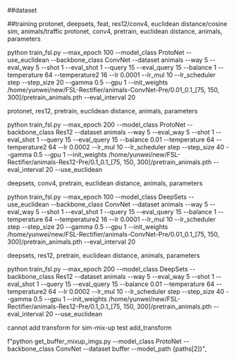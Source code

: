 ##dataset

##training
protonet, deepsets, feat, res12/conv4, euclidean distance/cosine sim, animals/traffic
protonet, conv4, pretrain, euclidean distance, animals, parameters

python train_fsl.py  --max_epoch 100 --model_class ProtoNet --use_euclidean --backbone_class ConvNet --dataset animals --way 5 --eval_way 5 --shot 1 --eval_shot 1 --query 15 --eval_query 15 --balance 1 --temperature 64 --temperature2 16 --lr 0.0001 --lr_mul 10 --lr_scheduler step --step_size 20 --gamma 0.5 --gpu 1 --init_weights /home/yunwei/new/FSL-Rectifier/animals-ConvNet-Pre/0.01_0.1_[75, 150, 300]/pretrain_animals.pth --eval_interval 20


protonet, res12, pretrain, euclidean distance, animals, parameters

python train_fsl.py  --max_epoch 200 --model_class ProtoNet  --backbone_class Res12 --dataset animals --way 5 --eval_way 5 --shot 1 --eval_shot 1 --query 15 --eval_query 15 --balance 0.01 --temperature 64 --temperature2 64 --lr 0.0002 --lr_mul 10 --lr_scheduler step --step_size 40 --gamma 0.5 --gpu 1 --init_weights /home/yunwei/new/FSL-Rectifier/animals-Res12-Pre/0.1_0.1_[75, 150, 300]/pretrain_animals.pth --eval_interval 20 --use_euclidean

deepsets, conv4, pretrain, euclidean distance, animals, parameters

python train_fsl.py  --max_epoch 100 --model_class DeepSets --use_euclidean --backbone_class ConvNet --dataset animals --way 5 --eval_way 5 --shot 1 --eval_shot 1 --query 15 --eval_query 15 --balance 1 --temperature 64 --temperature2 16 --lr 0.0001 --lr_mul 10 --lr_scheduler step --step_size 20 --gamma 0.5 --gpu 1 --init_weights /home/yunwei/new/FSL-Rectifier/animals-ConvNet-Pre/0.01_0.1_[75, 150, 300]/pretrain_animals.pth --eval_interval 20

deepsets, res12, pretrain, euclidean distance, animals, parameters

python train_fsl.py  --max_epoch 200 --model_class DeepSets  --backbone_class Res12 --dataset animals --way 5 --eval_way 5 --shot 1 --eval_shot 1 --query 15 --eval_query 15 --balance 0.01 --temperature 64 --temperature2 64 --lr 0.0002 --lr_mul 10 --lr_scheduler step --step_size 40 --gamma 0.5 --gpu 1 --init_weights /home/yunwei/new/FSL-Rectifier/animals-Res12-Pre/0.1_0.1_[75, 150, 300]/pretrain_animals.pth --eval_interval 20 --use_euclidean

cannot add transform for sim-mix-up
test add_transform

f"python get_buffer_mixup_imgs.py --model_class ProtoNet --backbone_class ConvNet --dataset buffer --model_path {paths[2]}",
